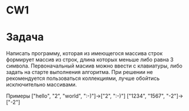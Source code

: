 # CW1

# Задача #

Написать программу, которая из имеющегося массива строк формирует массив из строк, длина которых меньше либо равна 3 символа. Первоначальный масиив можно ввести с клавиатуры, либо задать на старте выполнения алгоритма. При решении не рекомендуется пользоваться коллекциями, лучше обойтись исключительно массивами.

Примеры 
["hello", "2", "world", ":-)"]->["2", ":-)"]
["1234", "1567", "-2"]-> ["-2"]


